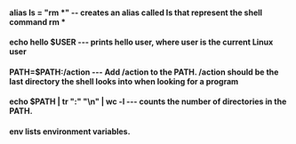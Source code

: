 

#### alias ls = "rm *" -- creates an alias called ls that represent the shell command rm *


#### echo hello $USER --- prints hello user, where user is the current Linux user


#### PATH=$PATH:/action --- Add /action to the PATH. /action should be the last directory the shell looks into when looking for a program


#### echo $PATH | tr ":" "\n" | wc -l --- counts the number of directories in the PATH.


#### env lists environment variables. 

